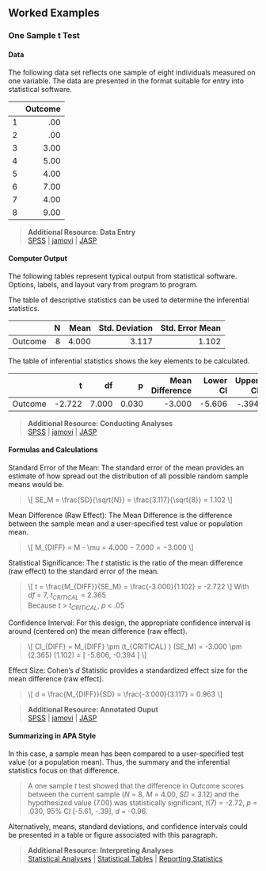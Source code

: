 ## Worked Examples

### One Sample t Test

#### Data

The following data set reflects one sample of eight individuals measured on one variable. The data are presented in the format suitable for entry into statistical software.

|     | Outcome |
|-----|--------:|
| 1   | .00     |
| 2   | .00     |
| 3   | 3.00    |
| 4   | 5.00    |
| 5   | 4.00    |
| 6   | 7.00    |
| 7   | 4.00    |
| 8   | 9.00    |

> **Additional Resource: Data Entry**  
[SPSS](https://cwendorf.github.io/Sourcebook/SPSS/using-software/onesampledata) | 
[jamovi](https://cwendorf.github.io/Sourcebook/jamovi/using-software/onesampledata) | 
[JASP](https://cwendorf.github.io/Sourcebook/JASP/using-software/onesampledata)

#### Computer Output

The following tables represent typical output from statistical software. Options, labels, and layout vary from program to program.

The table of descriptive statistics can be used to determine the inferential statistics.

|         | N   | Mean  | Std. Deviation | Std. Error Mean |
|:--------|----:|------:|---------------:|----------------:|
| Outcome |   8 | 4.000 |          3.117 |           1.102 |

The table of inferential statistics shows the key elements to be calculated.

|         | t         |	df	  | p     | Mean Difference | Lower CI | Upper CI | Cohen's d | 
|:--------|----------:|------:|------:|----------------:|---------:|---------:|----------:|
| Outcome |	   -2.722 | 7.000 | 0.030 |          -3.000 |   -5.606 |    -.394 |     -.963 |

> **Additional Resource: Conducting Analyses**   
[SPSS](https://cwendorf.github.io/Sourcebook/SPSS/using-software/onesample) | 
[jamovi](https://cwendorf.github.io/Sourcebook/jamovi/using-software/onesample) | 
[JASP](https://cwendorf.github.io/Sourcebook/JASP/using-software/onesample)

#### Formulas and Calculations

Standard Error of the Mean: The standard error of the mean provides an estimate of how spread out the distribution of all possible random sample means would be.

> \\[ SE_M = \frac{SD}{\sqrt{N}} = \frac{3.117}{\sqrt{8}} = 1.102 \\]

Mean Difference (Raw Effect): The Mean Difference is the difference between the sample mean and a user-specified test value or population mean.

> \\[ M_{DIFF} = M - \mu = 4.000 − 7.000 = −3.000 \\]

Statistical Significance: The *t* statistic is the ratio of the mean difference (raw effect) to the standard error of the mean.

> \\[ t = \frac{M_{DIFF}}{SE_M} = \frac{-3.000}{1.102} = -2.722 \\]
> With *df* = 7, *t<sub>CRITICAL</sub>* = 2.365  
> Because *t* > *t<sub>CRITICAL</sub>*, *p* < .05

Confidence Interval: For this design, the appropriate confidence interval is around (centered on) the mean difference (raw effect).

> \\[ CI_{DIFF} = M_{DIFF} \pm (t_{CRITICAL} ) (SE_M) = -3.000 \pm (2.365) (1.102) = [ -5.606, -0.394 ] \\]

Effect Size: Cohen’s *d* Statistic provides a standardized effect size for the mean difference (raw effect).

> \\[ d = \frac{M_{DIFF}}{SD} = \frac{-3.000}{3.117} = 0.963 \\]

> **Additional Resource: Annotated Ouput**  
[SPSS](https://cwendorf.github.io/Sourcebook/SPSS/annotated-output/) | 
[jamovi](https://cwendorf.github.io/Sourcebook/jamovi/annotated-output/) | 
[JASP](https://cwendorf.github.io/Sourcebook/JASP/annotated-output/)

#### Summarizing in APA Style

In this case, a sample mean has been compared to a user-specified test value (or a population mean). Thus, the summary and the inferential statistics focus on that difference.

> A one sample *t* test showed that the difference in Outcome scores between the current sample (*N* = 8, *M* = 4.00, *SD* = 3.12) and the hypothesized value (7.00) was statistically significant, *t*(7) = -2.72, *p* = .030, 95% CI \[-5.61, -.39\], *d* = -0.96.

Alternatively, means, standard deviations, and confidence intervals could be presented in a table or figure associated with this paragraph.

> **Additional Resource: Interpreting Analyses**   
[Statistical Analyses](https://cwendorf.github.io/Sourcebook/Methods/statistical-analyses/) | 
[Statistical Tables](https://cwendorf.github.io/Sourcebook/Methods/statistical-tables/) | 
[Reporting Statistics](https://cwendorf.github.io/Sourcebook/Methods/reporting-statistics/)
